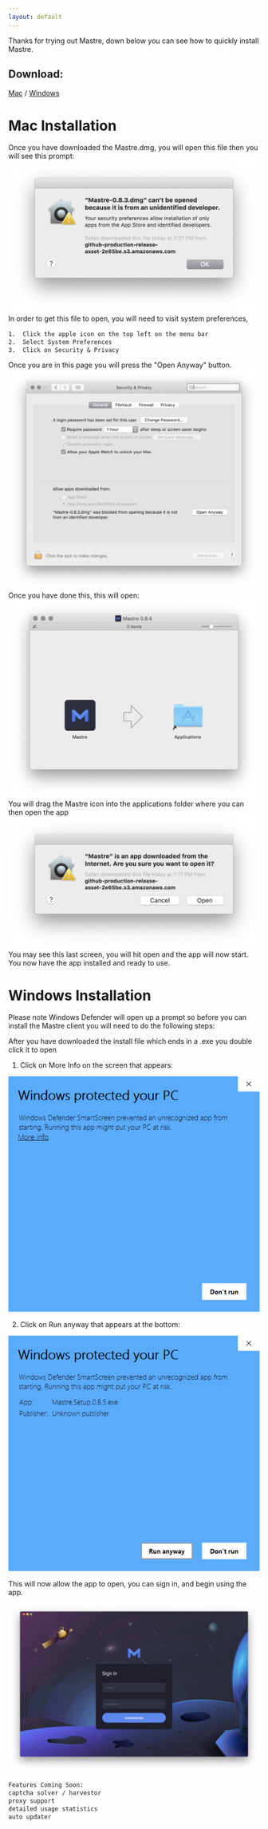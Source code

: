 ```yaml
---
layout: default
---
```


Thanks for trying out Mastre, down below you can see how to quickly install Mastre.

## Download:
[Mac](https://github.com/mastre-io/mastre-releases/releases/download/0.8.6/Mastre-0.8.6.dmg) / 
[Windows](https://github.com/mastre-io/mastre-releases/releases/download/0.8.6/Mastre.Setup.0.8.6.exe) 

# Mac Installation

Once you have downloaded the Mastre.dmg, you will open this file then you will see this prompt:
![dev](https://raw.githubusercontent.com/mastre-io/mastre-setup/master/assets/images/developer.png)
In order to get this file to open, you will need to visit system preferences,
```
1.  Click the apple icon on the top left on the menu bar
2.  Select System Preferences
3.  Click on Security & Privacy
```
Once you are in this page you will press the "Open Anyway" button.
![security](https://raw.githubusercontent.com/mastre-io/mastre-setup/master/assets/images/s&p.png)
Once you have done this, this will open:
![security](https://raw.githubusercontent.com/mastre-io/mastre-setup/master/assets/images/setupdrag.png)
You will drag the Mastre icon into the applications folder where you can then open the app
![open](https://raw.githubusercontent.com/mastre-io/mastre-setup/master/assets/images/open.png)
You may see this last screen, you will hit open and the app will now start. You now have the app installed and ready to use.


# Windows Installation

Please note Windows Defender will open up a prompt so before you can install the Mastre client you will need to do the following steps:

After you have downloaded the install file which ends in a .exe you double click it to open

1) Click on More Info on the screen that appears:

![WD1](https://raw.githubusercontent.com/mastre-io/mastre-setup/master/assets/images/WDSmartScreen01.png)

2) Click on Run anyway that appears at the bottom:

![WD2](https://raw.githubusercontent.com/mastre-io/mastre-setup/master/assets/images/WDSmartScreen02.png)

This will now allow the app to open, you can sign in, and begin using the app.

![loginpage](https://raw.githubusercontent.com/mastre-io/mastre-setup/master/assets/images/mastrelogin.png)

```
Features Coming Soon:
captcha solver / harvestor
proxy support
detailed usage statistics
auto updater
```
